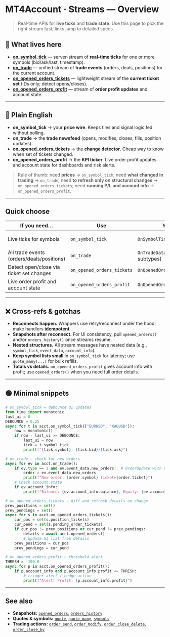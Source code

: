 # MT4Account · Streams — Overview

> Real‑time APIs for **live ticks** and **trade state**. Use this page to pick the right stream fast; links jump to detailed specs.

## 📁 What lives here

* **[on_symbol_tick](./on_symbol_tick.md)** — server-stream of **real-time ticks** for one or more symbols (bid/ask/last, timestamp).
* **[on_trade](./on_trade.md)** — unified stream of **trade events** (orders, deals, positions) for the current account.
* **[on_opened_orders_tickets](./on_opened_orders_tickets.md)** — lightweight stream of the **current ticket set** (IDs only; detect opens/closes).
* **[on_opened_orders_profit](./on_opened_orders_profit.md)** — stream of **order profit updates** and account state.

---

## 🧭 Plain English

* **on_symbol_tick** → your **price wire**. Keeps tiles and signal logic fed without polling.
* **on_trade** → the **trade newsfeed** (opens, modifies, closes, fills, position updates).
* **on_opened_orders_tickets** → the **change detector**. Cheap way to know when set of tickets changed.
* **on_opened_orders_profit** → the **KPI ticker**. Live order profit updates and account state for dashboards and risk alerts.

> Rule of thumb: need **prices** → `on_symbol_tick`; need **what changed in trading** → `on_trade`; need **to refresh only on structural changes** → `on_opened_orders_tickets`; need **running P/L and account info** → `on_opened_orders_profit`.

---

## Quick choose

| If you need…                              | Use                        | Yields                         | Key inputs / notes                                  |
| ----------------------------------------- | -------------------------- | ------------------------------ | --------------------------------------------------- |
| Live ticks for symbols                    | `on_symbol_tick`           | `OnSymbolTickData`             | `symbols: list[str]`, optional `cancellation_event` |
| All trade events (orders/deals/positions) | `on_trade`                 | `OnTradeData` (mixed subtypes) | optional `cancellation_event`                       |
| Detect open/close via ticket set changes  | `on_opened_orders_tickets` | `OnOpenedOrdersTicketsData`    | optional `cancellation_event`                       |
| Live order profit and account state       | `on_opened_orders_profit`  | `OnOpenedOrdersProfitData`     | optional `cancellation_event`                       |

---

## ❌ Cross‑refs & gotchas

* **Reconnects happen.** Wrappers use retry/reconnect under the hood; make handlers **idempotent**.
* **Snapshots after reconnect.** For UI consistency, pull `opened_orders()` and/or `orders_history()` once streams resume.
* **Nested structures.** All stream messages have nested data (e.g., `symbol_tick`, `event_data`, `account_info`).
* **Keep symbol lists small** in `on_symbol_tick` for latency; use `quote_many(...)` for bulk refills.
* **Totals vs details.** `on_opened_orders_profit` gives account info with profit; use `opened_orders()` when you need full order details.

---

## 🟢 Minimal snippets

```python
# on_symbol_tick — debounce UI updates
from time import monotonic
last_ui = 0
DEBOUNCE = 0.25
async for t in acct.on_symbol_tick(["EURUSD", "XAUUSD"]):
    now = monotonic()
    if now - last_ui >= DEBOUNCE:
        last_ui = now
        tick = t.symbol_tick
        print(f"{tick.symbol}: {tick.bid}/{tick.ask}")
```

```python
# on_trade — check for new orders
async for ev in acct.on_trade():
    if ev.type == 1 and ev.event_data.new_orders:  # OrderUpdate with new orders
        order = ev.event_data.new_orders
        print(f"New order: {order.symbol} ticket={order.ticket}")
    # Check account state
    if ev.account_info:
        print(f"Balance: {ev.account_info.balance}, Equity: {ev.account_info.equity}")
```

```python
# on_opened_orders_tickets — diff and refresh details on change
prev_positions = set()
prev_pendings = set()
async for s in acct.on_opened_orders_tickets():
    cur_pos = set(s.position_tickets)
    cur_pend = set(s.pending_order_tickets)
    if cur_pos != prev_positions or cur_pend != prev_pendings:
        details = await acct.opened_orders()
        # update UI list from details
    prev_positions = cur_pos
    prev_pendings = cur_pend
```

```python
# on_opened_orders_profit — threshold alert
THRESH = -100.0
async for p in acct.on_opened_orders_profit():
    if p.account_info and p.account_info.profit <= THRESH:
        # trigger alert / hedge action
        print(f"Alert! Profit: {p.account_info.profit}")
```

---

## See also

* **Snapshots:** [`opened_orders`](../Orders_Positions_History/opened_orders.md), [`orders_history`](../Orders_Positions_History/orders_history.md)
* **Quotes & symbols:** [`quote`](../Market_quota_symbols/quote.md), [`quote_many`](../Market_quota_symbols/quote_many.md), [`symbols`](../Market_quota_symbols/symbols.md)
* **Trading actions:** [`order_send`](../Trading_Actions/order_send.md), [`order_modify`](../Trading_Actions/order_modify.md), [`order_close_delete`](../Trading_Actions/order_close_delete.md), [`order_close_by`](../Trading_Actions/order_close_by.md)
